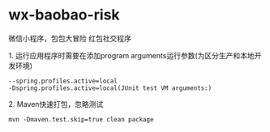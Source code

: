 # wx-baobao-risk

微信小程序，包包大冒险
红包社交程序

1\. 运行应用程序时需要在添加program arguments运行参数(为区分生产和本地开发环境)
```
--spring.profiles.active=local
-Dspring.profiles.active=local(JUnit test VM arguments:)
```

2\. Maven快速打包，忽略测试
```
mvn -Dmaven.test.skip=true clean package
```